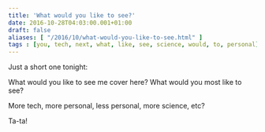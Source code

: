 ```yaml
---
title: 'What would you like to see?'
date: 2016-10-28T04:03:00.001+01:00
draft: false
aliases: [ "/2016/10/what-would-you-like-to-see.html" ]
tags : [you, tech, next, what, like, see, science, would, to, personal]
---
```


Just a short one tonight:  
  
What would you like to see me cover here? What would you most like to see?  
  
More tech, more personal, less personal, more science, etc?  
  
Ta-ta!